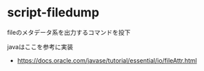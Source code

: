# script-filedump
fileのメタデータ系を出力するコマンドを投下

javaはここを参考に実装
- https://docs.oracle.com/javase/tutorial/essential/io/fileAttr.html
